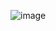 ![image](https://github.com/gauravhalnawar1011/AWS/assets/140076717/5e58649d-8061-461d-ba14-1425c6469644)
